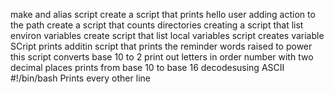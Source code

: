 make and alias script
create a script that prints hello user
adding action to the path
create a script that counts directories
creating a script that list environ variables
create script that list local variables
script creates variable
SCript prints additin
script that prints the reminder
words raised to power
this script converts base 10 to 2
print out letters in order
number with two decimal places
prints from base 10 to base 16
decodesusing ASCII
#!/bin/bash
Prints every other line
